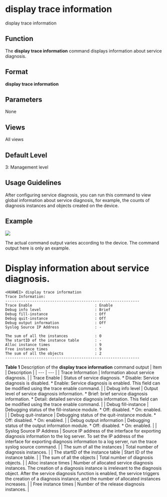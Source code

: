display trace information
=========================

display trace information

Function
--------



The **display trace information** command displays information about service diagnosis.




Format
------

**display trace information**


Parameters
----------

None

Views
-----

All views


Default Level
-------------

3: Management level


Usage Guidelines
----------------

After configuring service diagnosis, you can run this command to view global information about service diagnosis, for example, the counts of diagnosis instances and objects created on the device.


Example
-------

![](../public_sys-resources/note_3.0-en-us.png) 

The actual command output varies according to the device. The command output here is only an example.


# Display information about service diagnosis.
```
<HUAWEI> display trace information
Trace Information:
------------------------------------------------------------
Trace Enable                            : Enable
Debug info level                        : Brief
Debug fill-instance                     : Off
Debug quit-instance                     : Off
Debug output information                : Off
Syslog Source IP Address                : -

The sum of all the instances            : 0
The startID of the instance table       : -
Alloc instance times                    : 9
Free instance times                     : 9
The sum of all the objects              : 2
------------------------------------------------------------

```

**Table 1** Description of the **display trace information** command output
| Item | Description |
| --- | --- |
| Trace Information | Information about service diagnosis. |
| Trace Enable | Status of service diagnosis.   * Disable: Service diagnosis is disabled. * Enable: Service diagnosis is enabled.   This field can be modified using the trace enable command. |
| Debug info level | Output level of service diagnosis information.   * Brief: brief service diagnosis information. * Detail: detailed service diagnosis information.   This field can be modified using the trace enable command. |
| Debug fill-instance | Debugging status of the fill-instance module.   * Off: disabled. * On: enabled. |
| Debug quit-instance | Debugging status of the quit-instance module.   * Off: disabled. * On: enabled. |
| Debug output information | Debugging status of the output information module.   * Off: disabled. * On: enabled. |
| Syslog Source IP Address | Source IP address of the interface for exporting diagnosis information to the log server. To set the IP address of the interface for exporting diagnosis information to a log server, run the trace syslog source command. |
| The sum of all the instances | Total number of diagnosis instances. |
| The startID of the instance table | Start ID of the instance table. |
| The sum of all the objects | Total number of diagnosis objects. |
| Alloc instance times | Number of allocated service diagnosis instances. The creation of a diagnosis instance is irrelevant to the diagnosis object. After the service diagnosis function is enabled, the service triggers the creation of a diagnosis instance, and the number of allocated instances increases. |
| Free instance times | Number of the release diagnosis instances. |